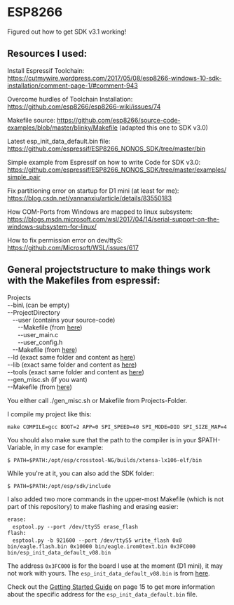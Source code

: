 # ESP8266
Figured out how to get SDK v3.1 working!

## Resources I used:

Install Espressif Toolchain: https://cutmywire.wordpress.com/2017/05/08/esp8266-windows-10-sdk-installation/comment-page-1/#comment-943

Overcome hurdles of Toolchain Installation: https://github.com/esp8266/esp8266-wiki/issues/74

Makefile source: https://github.com/esp8266/source-code-examples/blob/master/blinky/Makefile (adapted this one to SDK v3.0)

Latest esp_init_data_default.bin file: https://github.com/espressif/ESP8266_NONOS_SDK/tree/master/bin

Simple example from Espressif on how to write Code for SDK v3.0: https://github.com/espressif/ESP8266_NONOS_SDK/tree/master/examples/simple_pair

Fix partitioning error on startup for D1 mini (at least for me): https://blog.csdn.net/yannanxiu/article/details/83550183

How COM-Ports from Windows are mapped to linux subsystem: https://blogs.msdn.microsoft.com/wsl/2017/04/14/serial-support-on-the-windows-subsystem-for-linux/

How to fix permission error on dev/ttyS: https://github.com/Microsoft/WSL/issues/617

## General projectstructure to make things work with the Makefiles from espressif:

Projects<br/>
--bin\ (can be empty)<br/>
--ProjectDirectory<br/>
&nbsp;&nbsp;&nbsp;--user (contains your source-code)<br/>
&nbsp;&nbsp;&nbsp;&nbsp;&nbsp;&nbsp;--Makefile (from [here](https://github.com/espressif/ESP8266_NONOS_SDK/blob/master/examples/simple_pair/user/Makefile))<br/>
&nbsp;&nbsp;&nbsp;&nbsp;&nbsp;&nbsp;--user_main.c<br/>
&nbsp;&nbsp;&nbsp;&nbsp;&nbsp;&nbsp;--user_config.h<br/>
&nbsp;&nbsp;&nbsp;--Makefile (from [here](https://github.com/espressif/ESP8266_NONOS_SDK/blob/master/examples/simple_pair/Makefile))<br/>
--ld (exact same folder and content as [here](https://github.com/espressif/ESP8266_NONOS_SDK/tree/master/ld))<br/>
--lib (exact same folder and content as [here](https://github.com/espressif/ESP8266_NONOS_SDK/tree/master/lib))<br/>
--tools (exact same folder and content as [here](https://github.com/espressif/ESP8266_NONOS_SDK/tree/master/tools))<br/>
--gen_misc.sh (if you want)<br/>
--Makefile (from [here](https://github.com/espressif/ESP8266_NONOS_SDK/blob/master/Makefile))<br/>

You either call ./gen_misc.sh or Makefile from Projects-Folder.

I compile my project like this:<br/>

`make COMPILE=gcc BOOT=2 APP=0 SPI_SPEED=40 SPI_MODE=DIO SPI_SIZE_MAP=4`

You should also make sure that the path to the compiler is in your $PATH-Variable, in my case for example:

`$ PATH=$PATH:/opt/esp/crosstool-NG/builds/xtensa-lx106-elf/bin`

While you're at it, you can also add the SDK folder:

`$ PATH=$PATH:/opt/esp/sdk/include`

I also added two more commands in the upper-most Makefile (which is not part of this repository) to make flashing and erasing easier:<br/>

`erase:`<br/>
&nbsp;&nbsp;&nbsp;`esptool.py --port /dev/ttyS5 erase_flash`
<br/>
`flash:`<br/>
&nbsp;&nbsp;&nbsp;`esptool.py -b 921600 --port /dev/ttyS5 write_flash 0x0 bin/eagle.flash.bin 0x10000 bin/eagle.irom0text.bin 0x3FC000 bin/esp_init_data_default_v08.bin`

The address `0x3FC000` is for the board I use at the moment (D1 mini), it may not work with yours. The `esp_init_data_default_v08.bin` is from [here](https://github.com/espressif/ESP8266_NONOS_SDK/tree/master/bin).

Check out the [Getting Started Guide](https://www.espressif.com/sites/default/files/documentation/2a-esp8266-sdk_getting_started_guide_en.pdf) on page 15 to get more information about the specific address for the `esp_init_data_default.bin` file.

